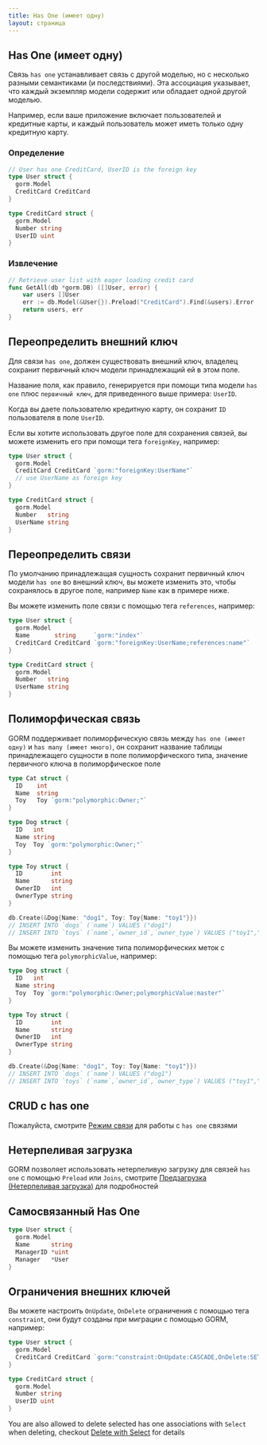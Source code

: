 ```yaml
---
title: Has One (имеет одну)
layout: страница
---
```


## Has One (имеет одну)

Связь `has one` устанавливает связь с другой моделью, но с несколько разными семантиками (и последствиями). Эта ассоциация указывает, что каждый экземпляр модели содержит или обладает одной другой моделью.

Например, если ваше приложение включает пользователей и кредитные карты, и каждый пользователь может иметь только одну кредитную карту.

### Определение
```go
// User has one CreditCard, UserID is the foreign key
type User struct {
  gorm.Model
  CreditCard CreditCard
}

type CreditCard struct {
  gorm.Model
  Number string
  UserID uint
}
```

### Извлечение
```go
// Retrieve user list with eager loading credit card
func GetAll(db *gorm.DB) ([]User, error) {
    var users []User
    err := db.Model(&User{}).Preload("CreditCard").Find(&users).Error
    return users, err
}
```

## Переопределить внешний ключ

Для связи `has one`, должен существовать внешний ключ, владелец сохранит первичный ключ модели принадлежащий ей в этом поле.

Название поля, как правило, генерируется при помощи типа модели `has one` плюс `первичный ключ`, для приведенного выше примера: `UserID`.

Когда вы даете пользователю кредитную карту, он сохранит `ID` пользователя в поле `UserID`.

Если вы хотите использовать другое поле для сохранения связей, вы можете изменить его при помощи тега `foreignKey`, например:

```go
type User struct {
  gorm.Model
  CreditCard CreditCard `gorm:"foreignKey:UserName"`
  // use UserName as foreign key
}

type CreditCard struct {
  gorm.Model
  Number   string
  UserName string
}
```

## Переопределить связи

По умолчанию принадлежащая сущность сохранит первичный ключ модели `has one` во внешний ключ, вы можете изменить это, чтобы сохранялось в другое поле, например `Name` как в примере ниже.

Вы можете изменить поле связи с помощью тега `references`, например:

```go
type User struct {
  gorm.Model
  Name       string     `gorm:"index"`
  CreditCard CreditCard `gorm:"foreignKey:UserName;references:name"`
}

type CreditCard struct {
  gorm.Model
  Number   string
  UserName string
}
```

## Полиморфическая связь

GORM поддерживает полиморфическую связь между `has one (имеет одну)` и `has many (имеет много)`, он сохранит название таблицы принадлежащего сущности в поле полиморфического типа, значение первичного ключа в полиморфическое поле

```go
type Cat struct {
  ID    int
  Name  string
  Toy   Toy `gorm:"polymorphic:Owner;"`
}

type Dog struct {
  ID   int
  Name string
  Toy  Toy `gorm:"polymorphic:Owner;"`
}

type Toy struct {
  ID        int
  Name      string
  OwnerID   int
  OwnerType string
}

db.Create(&Dog{Name: "dog1", Toy: Toy{Name: "toy1"}})
// INSERT INTO `dogs` (`name`) VALUES ("dog1")
// INSERT INTO `toys` (`name`,`owner_id`,`owner_type`) VALUES ("toy1","1","dogs")
```

Вы можете изменить значение типа полиморфических меток с помощью тега `polymorphicValue`, например:

```go
type Dog struct {
  ID   int
  Name string
  Toy  Toy `gorm:"polymorphic:Owner;polymorphicValue:master"`
}

type Toy struct {
  ID        int
  Name      string
  OwnerID   int
  OwnerType string
}

db.Create(&Dog{Name: "dog1", Toy: Toy{Name: "toy1"}})
// INSERT INTO `dogs` (`name`) VALUES ("dog1")
// INSERT INTO `toys` (`name`,`owner_id`,`owner_type`) VALUES ("toy1","1","master")
```

## CRUD с has one

Пожалуйста, смотрите [Режим связи](associations.html#Association-Mode) для работы с `has one` связями

## Нетерпеливая загрузка

GORM позволяет использовать нетерпеливую загрузку для связей `has one` с помощью `Preload` или `Joins`, смотрите [Предзагрузка (Нетерпеливая загрузка)](preload.html) для подробностей

## Самосвязанный Has One

```go
type User struct {
  gorm.Model
  Name      string
  ManagerID *uint
  Manager   *User
}
```

## Ограничения внешних ключей

Вы можете настроить `OnUpdate`, `OnDelete` ограничения с помощью тега `constraint`, они будут созданы при миграции с помощью GORM, например:

```go
type User struct {
  gorm.Model
  CreditCard CreditCard `gorm:"constraint:OnUpdate:CASCADE,OnDelete:SET NULL;"`
}

type CreditCard struct {
  gorm.Model
  Number string
  UserID uint
}
```

You are also allowed to delete selected has one associations with `Select` when deleting, checkout [Delete with Select](associations.html#delete_with_select) for details

